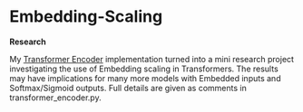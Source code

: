 # Embedding-Scaling
<b>Research</b>
  
My <a href=https://github.com/redonovan/Transformer-Encoder>Transformer Encoder</a> implementation turned into a mini research project investigating the use of Embedding scaling in Transformers.  The results may have implications for many more models with Embedded inputs and Softmax/Sigmoid outputs.  Full details are given as comments in transformer_encoder.py.
  
  
